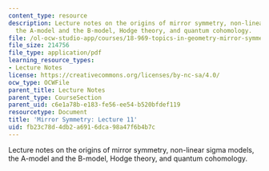 ```yaml
---
content_type: resource
description: Lecture notes on the origins of mirror symmetry, non-linear sigma models,
  the A-model and the B-model, Hodge theory, and quantum cohomology.
file: /ol-ocw-studio-app/courses/18-969-topics-in-geometry-mirror-symmetry-spring-2009/fb23c78d4db2a6916dca98a47f6b4b7c_MIT18_969s09_lec01.pdf
file_size: 214756
file_type: application/pdf
learning_resource_types:
- Lecture Notes
license: https://creativecommons.org/licenses/by-nc-sa/4.0/
ocw_type: OCWFile
parent_title: Lecture Notes
parent_type: CourseSection
parent_uid: c6e1a78b-e183-fe56-ee54-b520bfdef119
resourcetype: Document
title: 'Mirror Symmetry: Lecture 11'
uid: fb23c78d-4db2-a691-6dca-98a47f6b4b7c
---
```

Lecture notes on the origins of mirror symmetry, non-linear sigma models, the A-model and the B-model, Hodge theory, and quantum cohomology.